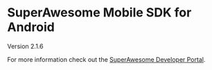 SuperAwesome Mobile SDK for Android
===================================

Version 2.1.6

For more information check out the [SuperAwesome Developer Portal](http://developers.superawesome.tv/docs/androidsdk).
